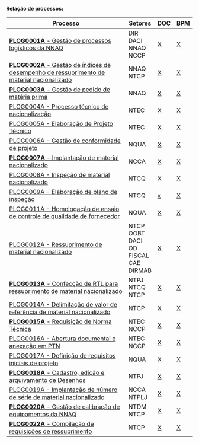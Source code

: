 **Relação de processos:**

| Processo | Setores | DOC | BPM |
| ---      | ---     | --- | --- |
| [**PLOG0001A** - Gestão de processos logísticos da NNAQ](PLOG0001A.pdf) | DIR <br> DACI <br> NNAQ <br> NCCP | [X](PLOG0001A.docx) | [X](PLOG0001A.bpm) |
| [**PLOG0002A** - Gestão de índices de desempenho de ressuprimento de material nacionalizado](PLOG0002A.pdf) | NNAQ <br> NTCP | [X](PLOG0002A.docx) | [X](PLOG0002A.bpm) |
| [**PLOG0003A** - Gestão de pedido de matéria prima](PLOG0003A.pdf) | NNAQ     | [X](PLOG0003A.docx) | [X](PLOG0003A.bpm) |
| [PLOG0004A - Processo técnico de nacionalização](PLOG0004A.pdf) | NTEC | [X](PLOG0004A.docx) | [X](PLOG0004A.bpm) |
| [PLOG0005A - Elaboração de Projeto Técnico](PLOG0005A.pdf) | NTEC | [X](PLOG0005A.docx) | [X](PLOG0005A.bpm) |
| [PLOG0006A - Gestão de conformidade de projeto](PLOG0006A.pdf) | NQUA | [X](PLOG0006A.docx) | [X](PLOG0006A.bpm) |
| [**PLOG0007A** - Implantação de material nacionalizado](PLOG0007A.pdf) | NCCA | [X](PLOG0007A.docx) | [X](PLOG0007A.bpm) |
| [PLOG0008A - Inspeção de material nacionalizado](PLOG0008A.pdf) | NTCQ | [X](PLOG0008A.docx) | [X](PLOG0008A.bpm) |
| [PLOG0009A - Elaboração de plano de inspeção](PLOG0009A.pdf) | NTCQ | [x](PLOG0009A.docx) | [X](PLOG0009A.bpm) |
| [PLOG0011A - Homologação de ensaio de controle de qualidade de fornecedor](PLOG0011A.pdf) | NQUA | [X](PLOG0011A.docx) | [X](PLOG0011A.bpm) |
| [PLOG0012A - Ressuprimento de material nacionalizado](PLOG0012A.pdf) | NTCP <br> OOBT <br> DACI <br> OD <br> FISCAL <br> CAE <br> DIRMAB | [X](PLOG0012A.docx) | [X](PLOG0012A.bpm) |
| [**PLOG0013A** - Confecção de RTL para ressuprimento de material nacionalizado](PLOG0013A.pdf) | NTPJ <br> NTCQ <br> NTCP  | [X](PLOG0013A.docx) | [X](PLOG0013A.bpm) | 
| [PLOG0014A - Delimitação de valor de referência de material nacionalizado](PLOG0014A.pdf) | NTCP | [X](PLOG0014A.docx) | [X](PLOG0014A.bpm) |
| [**PLOG0015A** - Requisição de Norma Técnica](PLOG0015A.pdf) | NTEC <br> NCCP | [X](PLOG0015A.docx) | [X](PLOG0015A.bpm) |
| [PLOG0016A - Abertura documental e anexação em PTN](PLOG0016A.pdf) | NTEC <br> NCCP | [X](PLOG0016A.docx) | [X](PLOG0016A.bpm) |
| [PLOG0017A - Definição de requisitos iniciais de projeto](PLOG0017A.pdf) | NQUA | [X](PLOG0017A.docx) | [X](PLOG0017A.bpm) |
| [**PLOG0018A** - Cadastro, edição e arquivamento de Desenhos](PLOG0018A.pdf) | NTPJ | [X](PLOG0018A.docx) | [X](PLOG0018A.bpm) |
| [PLOG0019A - Implantação de número de série de material nacionalizado](PLOG0019A.pdf) | NCCA <br> NTPLJ | [X](PLOG0019A.docx) | [X](PLOG0019A.bpm) |
| [**PLOG0020A** - Gestão de calibração de equipamentos da NNAQ](PLOG0020A.pdf) | NTDM <br> NTCP | [X](PLOG0020A.docx) | [X](PLOG0020A.bpm) |
| [**PLOG0022A** - Compilação de requisições de ressuprimento](PLOG0022A.pdf) | NTCP | [X](PLOG0022A.docx) | [X](PLOG0022A.bpm) |
